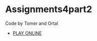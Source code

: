 # Assignments4part2
Code by Tomer and Ortal

* [PLAY ONLINE](http://www.archimedes-lab.org/mastermind.html)
